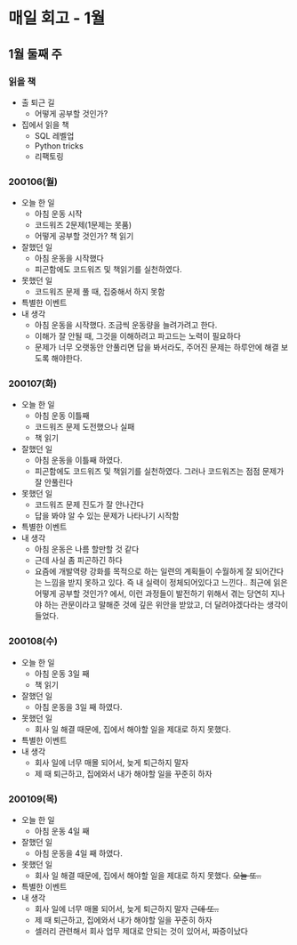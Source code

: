 # 매일 회고 - 1월



## 1월 둘째 주

### 읽을 책

* 출 퇴근 길
  * 어떻게 공부할 것인가?
* 집에서 읽을 책
  * SQL 레벨업
  * Python tricks
  * 리팩토링



### 200106(월)

* 오늘 한 일
  * 아침 운동 시작
  * 코드워즈 2문제(1문제는 못품)
  * 어떻게 공부할 것인가? 책 읽기
* 잘했던 일
  * 아침 운동을 시작했다
  * 피곤함에도 코드워즈 및 책읽기를 실천하였다.
* 못했던 일
  * 코드워즈 문제 풀 때, 집중해서 하지 못함
* 특별한 이벤트
* 내 생각
  * 아침 운동을 시작했다. 조금씩 운동량을 늘려가려고 한다.
  * 이해가 잘 안될 때, 그것을 이해하려고 파고드는 노력이 필요하다
  * 문제가 너무 오랫동안 안풀리면 답을 봐서라도, 주어진 문제는 하루안에 해결 보도록 해야한다.



### 200107(화)

* 오늘 한 일
  * 아침 운동 이틀째
  * 코드워즈 문제 도전했으나 실패
  * 책 읽기
* 잘했던 일
  * 아침 운동을 이틀째 하였다.
  * 피곤함에도 코드워즈 및 책읽기를 실천하였다. 그러나 코드워즈는 점점 문제가 잘 안풀린다
* 못했던 일
  * 코드워즈 문제 진도가 잘 안나간다
  * 답을 봐야 알 수 있는 문제가 나타나기 시작함
* 특별한 이벤트
* 내 생각
  * 아침 운동은 나름 할만할 것 같다
  * 근데 사실 좀 피곤하긴 하다
  * 요즘에 개발역량 강화를 목적으로 하는 일련의 계획들이 수월하게 잘 되어간다는 느낌을 받지 못하고 있다. 즉 내 실력이 정체되어있다고 느낀다.. 최근에 읽은 어떻게 공부할 것인가? 에서, 이런 과정들이 발전하기 위해서 겪는 당연히 지나야 하는 관문이라고 말해준 것에 깊은 위안을 받았고, 더 달려야겠다라는 생각이 들었다.



### 200108(수)

* 오늘 한 일
  * 아침 운동 3일 째
  * 책 읽기
* 잘했던 일
  * 아침 운동을 3일 째 하였다.
* 못했던 일
  * 회사 일 해결 때문에, 집에서 해야할 일을 제대로 하지 못했다.
* 특별한 이벤트
* 내 생각
  * 회사 일에 너무 매몰 되어서, 늦게 퇴근하지 말자
  * 제 때 퇴근하고, 집에와서 내가 해야할 일을 꾸준히 하자





### 200109(목)

* 오늘 한 일
  * 아침 운동 4일 째
* 잘했던 일
  * 아침 운동을 4일 째 하였다.
* 못했던 일
  * 회사 일 해결 때문에, 집에서 해야할 일을 제대로 하지 못했다. ~~오늘 또..~~
* 특별한 이벤트
* 내 생각
  * 회사 일에 너무 매몰 되어서, 늦게 퇴근하지 말자 ~~근데 또..~~
  * 제 때 퇴근하고, 집에와서 내가 해야할 일을 꾸준히 하자
  * 셀러리 관련해서 회사 업무 제대로 안되는 것이 있어서, 짜증이났다